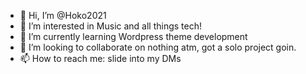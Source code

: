 - 👋 Hi, I’m @Hoko2021
- 👀 I’m interested in Music and all things tech!
- 🌱 I’m currently learning Wordpress theme development
- 💞️ I’m looking to collaborate on nothing atm, got a solo project goin.
- 📫 How to reach me: slide into my DMs

<!---
Hoko2021/Hoko2021 is a ✨ special ✨ repository because its `README.md` (this file) appears on your GitHub profile.
You can click the Preview link to take a look at your changes.
--->

